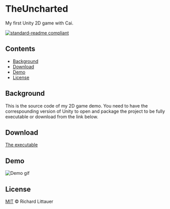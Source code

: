 ﻿# TheUncharted
My first Unity 2D game with Cai. 

[![standard-readme compliant](https://img.shields.io/badge/readme%20style-standard-brightgreen.svg?style=flat-square)](https://github.com/RichardLitt/standard-readme)

## Contents

- [Background](#Background)
- [Download](#Download)
- [Demo](#Demo)
- [License](#License)

## Background

This is the source code of my 2D game demo. You need to have the correspounding version of Unity to open and package the project to be fully executable or download from the link below.

## Download
[The executable](https://www.jianguoyun.com/p/DSfoF9wQ_L_WCBjLw4wE)

## Demo
[^-^]:
  ![Demo gif]()

## License

[MIT](LICENSE) © Richard Littauer
